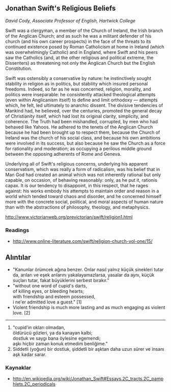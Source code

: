 ## Jonathan Swift's Religious Beliefs

*David Cody, Associate Professor of English, Hartwick College*

Swift was a clergyman, a member of the Church of Ireland, the Irish branch of
the Anglican Church; and as such he was a militant defender of his church (and
his own career prospects) in the face of the threats to its continued existence
posed by Roman Catholicism at home in Ireland (which was overwhelmingly
Catholic) and in England, where Swift and his peers saw the Catholics (and, at
the other religious and political extreme, the Dissenters) as threatening not
only the Anglican Church but the English Constitution.

Swift was ostensibly a conservative by nature: he instinctively sought stability
in religion as in politics, but stability which insured personal
freedoms. Indeed, so far as he was concerned, religion, morality, and politics
were inseparable: he consistently attacked theological attempts (even within
Anglicanism itself) to define and limit orthodoxy — attempts which, he felt, led
ultimately to anarchic dissent. The divisive tendencies of Mankind had, he
believed, over the centuries, promoted the general decay of Christianity itself,
which had lost its original clarity, simplicity, and coherence. The Truth had
been mishandled, corrupted, by men who had behaved like Yahoos. He adhered to
the tenets of the Anglican Church because he had been brought up to respect
them, because the Church of Ireland was the church of his social class, and
because his own ambitions were involved in its success, but also because he saw
the Church as a force for rationality and moderation; as occupying a perilous
middle ground between the opposing adherents of Rome and Geneva.

Underlying all of Swift's religious concerns, underlying his apparent
conservatism, which was really a form of radicalism, was his belief that in Man
God had created an animal which was not inherently rational but only capable, on
occasion, of behaving reasonably: only, as he put it, rationis capax. It is our
tendency to disappoint, in this respect, that he rages against: his works embody
his attempts to maintain order and reason in a world which tended toward chaos
and disorder, and he concerned himself more with the concrete social, political,
and moral aspects of human nature than with the abstractions of philosophy,
theology, and metaphysics.

http://www.victorianweb.org/previctorian/swift/religion1.html

### Readings

* http://www.online-literature.com/swift/religion-church-vol-one/15/


## Alıntılar

* "Kanunlar örümcek ağına benzer. Onlar nasıl yalnız küçük sinekleri tutar da,
  arıları ve eşek arılarını yakalayamazlarsa, yasalar da aynı, küçük suçları
  tutar, fakat büyüklerini serbest bırakır."
* "without one word of cupid's darts,  
  of killing eyes, or bleeding hearts;  
  with friendship and esteem possessed,  
  i ne'er admitted love a guest." [1]
* Violent friendship is much more lasting and as much engaging as violent love.
  [2]

---

1. "cupid'in okları olmadan,  
   öldürücü gözleri, ya da kanayan kalbi;  
   dostluk ve saygı bana öylesine egemendi;  
   aşkı hiçbir zaman konuk etmedim benliğime."
2. Siddetli (yoğun) bir dostluk, şiddetli bir aşktan daha uzun sürer ve insanı
   aşk kadar sarar.


### Kaynaklar

* http://en.wikipedia.org/wiki/Jonathan_Swift#Essays.2C_tracts.2C_pamphlets.2C_periodicals


